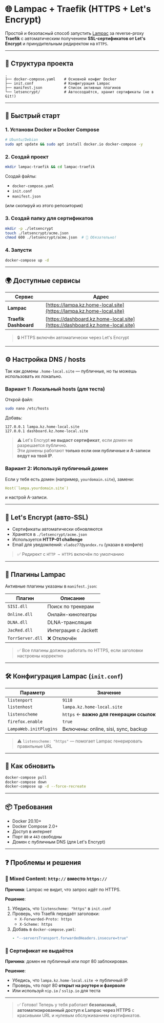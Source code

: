 # 🌐 Lampac + Traefik (HTTPS + Let's Encrypt)

Простой и безопасный способ запустить [Lampac](https://github.com/immisterio/Lampac) за reverse-proxy **Traefik** с автоматическим получением **SSL-сертификатов от Let's Encrypt** и принудительным редиректом на `HTTPS`.

---

## 📁 Структура проекта

```
.
├── docker-compose.yaml    # Основной конфиг Docker
├── init.conf              # Конфигурация Lampac
├── manifest.json          # Список активных плагинов
└── letsencrypt/           # Автосоздаётся, хранит сертификаты (не в Git!)
```

---

## 🚀 Быстрый старт

### 1. Установи Docker и Docker Compose

```bash
# Ubuntu/Debian
sudo apt update && sudo apt install docker.io docker-compose -y
```

### 2. Создай проект

```bash
mkdir lampac-traefik && cd lampac-traefik
```

Создай файлы:
- `docker-compose.yaml`
- `init.conf`
- `manifest.json`

(или скопируй из этого репозитория)

### 3. Создай папку для сертификатов

```bash
mkdir -p ./letsencrypt
touch ./letsencrypt/acme.json
chmod 600 ./letsencrypt/acme.json  # 🔐 Обязательно!
```

### 4. Запусти

```bash
docker-compose up -d
```

---

## 🌍 Доступные сервисы

| Сервис | Адрес |
|------|-------|
| **Lampac** | [https://lampa.kz.home-local.site](https://lampa.kz.home-local.site) |
| **Traefik Dashboard** | [https://dashboard.kz.home-local.site](https://dashboard.kz.home-local.site) |

> 🔒 HTTPS включён автоматически через Let's Encrypt

---

## ⚙️ Настройка DNS / hosts

Так как домены `.home-local.site` — публичные, но ты можешь использовать их локально.

### Вариант 1: Локальный hosts (для теста)

Открой файл:
```bash
sudo nano /etc/hosts
```

Добавь:
```
127.0.0.1 lampa.kz.home-local.site
127.0.0.1 dashboard.kz.home-local.site
```

> ⚠️ Let's Encrypt **не выдаст сертификат**, если домен не разрешается публично.  
> Эти домены работают **только если они публичные и A-записи ведут на твой IP**.

### Вариант 2: Используй публичный домен

Если у тебя есть домен (например, `yourdomain.site`), замени:
```yaml
Host(`lampa.yourdomain.site`)
```
и настрой A-записи.

---

## 🔐 Let's Encrypt (авто-SSL)

- Сертификаты автоматически обновляются
- Хранятся в `./letsencrypt/acme.json`
- Используется **HTTP-01 challenge**
- Email для уведомлений: `vladoz77@yandex.ru` (указан в конфиге)

> ✅ Редирект с `HTTP → HTTPS` включён по умолчанию

---

## 🧩 Плагины Lampac

Активные плагины указаны в `manifest.json`:

| Плагин | Описание |
|-------|--------|
| `SISI.dll` | Поиск по трекерам |
| `Online.dll` | Онлайн-кинотеатры |
| `DLNA.dll` | DLNA-трансляция |
| `JacRed.dll` | Интеграция с Jackett |
| `TorrServer.dll` | ❌ Отключён |

> ✅ Все плагины должны работать по HTTPS, если заголовки настроены корректно

---

## 🛠 Конфигурация Lampac (`init.conf`)

| Параметр | Значение |
|--------|--------|
| `listenport` | `9118` |
| `listenhost` | `lampa.kz.home-local.site` |
| `listenscheme` | `https` ← **важно для генерации ссылок** |
| `firefox.enable` | `true` | (для парсинга)
| `LampaWeb.initPlugins` | Включены: online, sisi, sync, backup |

> ⚠️ `listenscheme: "https"` — помогает Lampac генерировать правильные URL

---

## 🔧 Как обновить

```bash
docker-compose pull
docker-compose down
docker-compose up -d --force-recreate
```

---

## 📦 Требования

- Docker 20.10+
- Docker Compose 2.0+
- Доступ в интернет
- Порт `80` и `443` свободны
- Домен с публичным DNS (для Let's Encrypt)

---

## ❓ Проблемы и решения

### 🔴 Mixed Content: `http://` вместо `https://`

**Причина**: Lampac не видит, что запрос идёт по HTTPS.

**Решение**:
1. Убедись, что `listenscheme: "https"` в `init.conf`
2. Проверь, что Traefik передаёт заголовки:
   - `X-Forwarded-Proto: https`
   - `X-Scheme: https`
3. Добавь в `docker-compose.yaml`:
   ```yaml
   - "--serversTransport.forwardedHeaders.insecure=true"
   ```

### 🔴 Сертификат не выдаётся

**Причина**: домен не публичный или порт 80 заблокирован.

**Решение**:
- Убедись, что `lampa.kz.home-local.site` → публичный IP
- Проверь, что порт 80 **открыт на роутере и фаерволе**
- Или используй `nip.io` / `sslip.io` для теста

---


> ✅ Готово! Теперь у тебя работает **безопасный, автоматизированный доступ к Lampac через HTTPS** с красивыми URL и нулевым обслуживанием сертификатов.

